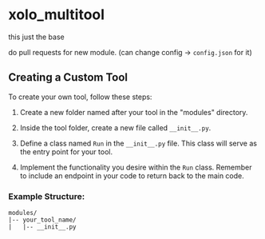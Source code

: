 # xolo_multitool

this just the base

do pull requests for new module. (can change config -> `config.json` for it)


## Creating a Custom Tool

To create your own tool, follow these steps:

1. Create a new folder named after your tool in the "modules" directory.

2. Inside the tool folder, create a new file called `__init__.py`.

3. Define a class named `Run` in the `__init__.py` file. This class will serve as the entry point for your tool.

4. Implement the functionality you desire within the `Run` class. Remember to include an endpoint in your code to return back to the main code.

### Example Structure:

```plaintext
modules/
|-- your_tool_name/
|   |-- __init__.py
